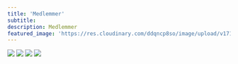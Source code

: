 ```yaml
---
title: 'Medlemmer'
subtitle: 
description: Medlemmer
featured_image: 'https://res.cloudinary.com/ddqncp8so/image/upload/v1715722352/partners_hhzfi2.png'
---
```


<div class="gallery" data-columns="3">
    <img src="https://res.cloudinary.com/ddqncp8so/image/upload/v1715703268/GE_Healthcare_k7kh6i.png">
    <img src="https://res.cloudinary.com/ddqncp8so/image/upload/v1715703268/Global_Ocean_Technology_ewib2j.png">
    <img src="https://res.cloudinary.com/ddqncp8so/image/upload/v1715703268/Nosted_ms7yym.png">
    <img src="https://res.cloudinary.com/ddqncp8so/image/upload/v1715703268/Umoe_lo9vap.png">
</div>

